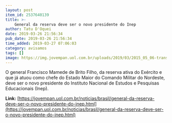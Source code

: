```yaml
---
layout: post
item_id: 2537640139
title: >-
    General da reserva deve ser o novo presidente do Inep
author: Tatu D'Oquei
date: 2019-03-26 21:56:34
pub_date: 2019-03-26 21:56:34
time_added: 2019-03-27 07:06:03
category: avisamos
tags: []
image: https://img.jovempan.uol.com.br/uploads/2019/03/2015_05_06-transferencia-de-cargo-de-chef-do-estado-maior-cmne-4280_g.jpg
---
```


O general Francisco Mamede de Brito Filho, da reserva ativa do Exército e que já atuou como chefe do Estado Maior do Comando Militar do Nordeste, deve ser o novo presidente do Instituto Nacional de Estudos e Pesquisas Educacionais (Inep).

**Link:** [https://jovempan.uol.com.br/noticias/brasil/general-da-reserva-deve-ser-o-novo-presidente-do-inep.html](https://jovempan.uol.com.br/noticias/brasil/general-da-reserva-deve-ser-o-novo-presidente-do-inep.html)

